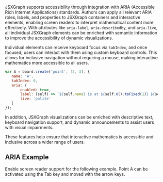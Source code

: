 JSXGraph supports accessibility through integration with ARIA (Accessible Rich Internet Applications) standards. Authors can apply all relevant ARIA roles, labels, and properties to JSXGraph containers and interactive elements, enabling screen readers to interpret mathematical content more effectively. With attributes like `aria-label`, `aria-describedby`, and `aria-live`, all individual JSXGraph elements can be enriched with semantic information to improve the accessibility of dynamic visualizations.

Individual elements can receive keyboard focus via `tabIndex`, and once focused, users can interact with them using custom keyboard controls. This allows for inclusive navigation without requiring a mouse, making interactive mathematics more accessible to all users.

```js
var A = board.create('point', [2, 3], {
   name: 'A',
   tabIndex: 0,
   aria: {
       enabled: true,
       label: (self) => `${self.name} is at ${self.X().toFixed(1)} ${self.Y().toFixed(1)}`,
       live: 'polite'
   }
});
```

In addition, JSXGraph visualizations can be enriched with descriptive text, keyboard navigation support, and dynamic announcements to assist users with visual impairments. 

These features help ensure that interactive mathematics is accessible and inclusive across a wider range of users.

## ARIA Example

Enable screen reader support for the following example. Point A can be activated using the Tab key and moved with the arrow keys.